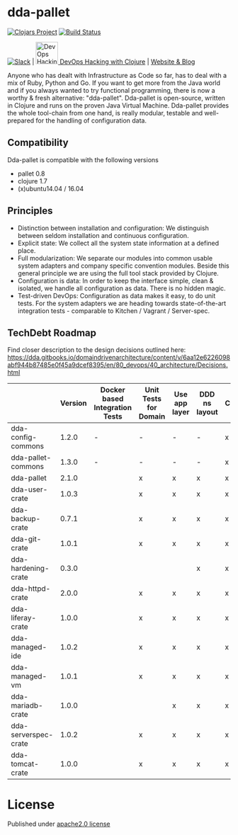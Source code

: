 # dda-pallet
[![Clojars Project](https://img.shields.io/clojars/v/dda/dda-pallet.svg)](https://clojars.org/dda/dda-pallet)
[![Build Status](https://travis-ci.org/DomainDrivenArchitecture/dda-pallet.svg?branch=master)](https://travis-ci.org/DomainDrivenArchitecture/dda-pallet)

[![Slack](https://img.shields.io/badge/chat-clojurians-green.svg?style=flat)](https://clojurians.slack.com/messages/#dda-pallet/) | [<img src="https://domaindrivenarchitecture.org/img/meetup.svg" width=50 alt="DevOps Hacking with Clojure Meetup"> DevOps Hacking with Clojure](https://www.meetup.com/de-DE/preview/dda-pallet-DevOps-Hacking-with-Clojure) | [Website & Blog](https://domaindrivenarchitecture.org)

Anyone who has dealt with Infrastructure as Code so far, has to deal with a mix of Ruby, Python and Go. If you want to get more from the Java world and if you always wanted to try functional programming, there is now a worthy & fresh alternative: "dda-pallet". Dda-pallet is open-source, written in Clojure and runs on the proven Java Virtual Machine.
Dda-pallet provides the whole tool-chain from one hand, is really modular, testable and well-prepared for the handling of configuration data.

## Compatibility
Dda-pallet is compatible with the following versions
 * pallet 0.8
 * clojure 1.7
 * (x)ubuntu14.04 / 16.04

## Principles
 * Distinction between installation and configuration: We distinguish between seldom installation and continuous configuration.
 * Explicit state: We collect all the system state information at a defined place.
 * Full modularization: We separate our modules into common usable system adapters and company specific convention modules. Beside this general principle we are using the full tool stack provided by Clojure.
 * Configuration is data: In order to keep the interface simple, clean & isolated, we handle all configuration as data. There is no hidden magic.
 * Test-driven DevOps: Configuration as data makes it easy, to do unit tests. For the system adapters we are heading towards state-of-the-art integration tests - comparable to Kitchen / Vagrant / Server-spec.

## TechDebt Roadmap

Find closer description to the design decisions outlined here: https://dda.gitbooks.io/domaindrivenarchitecture/content/v/6aa12e6226098abf944b87485e0f45a9dcef8395/en/80_devops/40_architecture/Decisions.html

| | Version | Docker based Integration Tests | Unit Tests for Domain | Use app layer | DDD ns layout | CI | fat-folder | sozial links | SecretResolving | core-app |
| --- | --- |  ----------------------------- | --------------------- | ------------- | ------------- | --- | --------- | ------------ | --------------- | -------- |
| dda-config-commons  | 1.2.0 | - | - | - | - | x | x | x | x | - |
| dda-pallet-commons  | 1.3.0 | - | - | - | - | x | x | x | x | - |
| dda-pallet          | 2.1.0 |   | x | x | x | x | x | x | x | x |
| dda-user-crate      | 1.0.3 |   | x | x | x | x | x | x | x | x |
| dda-backup-crate    | 0.7.1 |   | x | x | x | x | x | x |   |   |
| dda-git-crate       | 1.0.1 |   | x | x | x | x | x | x | x | x |
| dda-hardening-crate | 0.3.0 |   |   |   | x | x |   |   |   |   |
| dda-httpd-crate     | 2.0.0 |   | x | x | x | x | x | x | x | x |
| dda-liferay-crate   | 1.0.0 |   | x | x | x | x | x | x | x |   |
| dda-managed-ide     | 1.0.2 |   | x | x | x | x | x | x | x | x |
| dda-managed-vm      | 1.0.1 |   | x | x | x | x | x | x | x | x |
| dda-mariadb-crate   | 1.0.0 |   |   | x | x | x | x | x | x |   |
| dda-serverspec-crate| 1.0.2 |   | x | x | x | x | x | x | x | x |
| dda-tomcat-crate    | 1.0.0 |   | x | x | x | x | x | x |   |   |

# License
Published under [apache2.0 license](LICENSE.md)
